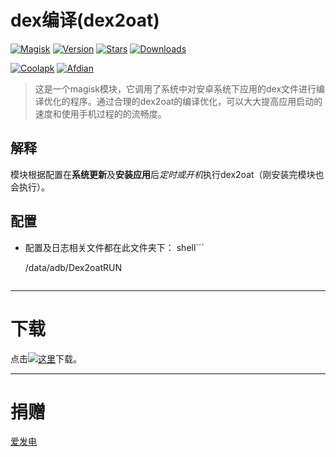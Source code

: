 # dex编译(dex2oat)

[![Magisk](https://img.shields.io/badge/Magisk-blue?style=flat&logo=magisk&logoColor=white)](https://github.com/topjohnwu/Magisk)
[![Version](https://img.shields.io/github/tag/HiiragiYunyun/Dex2oatRUN?label=版本)](https://github.com/HiiragiYunyun/Dex2oatRUN/releases/latest)
[![Stars](https://img.shields.io/github/stars/HiiragiYunyun/Dex2oatRUN?label=Github%20Stars&logo=github&style=flat "GitHub Repo stars")](https://github.com/HiiragiYunyun/Dex2oatRUN)
[![Downloads](https://img.shields.io/github/downloads/HiiragiYunyun/Dex2oatRUN/total?label=Github下载&logo=github)](https://github.com/HiiragiYunyun/Dex2oatRUN/releases)

[![Coolapk](https://img.shields.io/badge/酷安-柊芸芸-hotpink?logo=android)](http://www.coolapk.com/u/11696005)
[![Afdian](https://img.shields.io/badge/爱发电-林芸芸-hotpink?logo=https://github.dev/lin-yunyun/Dex2oatRUN/blob/main/medium/afdian.png)](https://afdian.net/a/linyunyun)

>这是一个magisk模块，它调用了系统中对安卓系统下应用的dex文件进行编译优化的程序。通过合理的dex2oat的编译优化，可以大大提高应用启动的速度和使用手机过程的的流畅度。

## 解释

模块根据配置在**系统更新**及**安装应用**后*定时或开机*执行dex2oat（刚安装完模块也会执行）。

## 配置

- 配置及日志相关文件都在此文件夹下：
  shell```
  
  /data/adb/Dex2oatRUN
  
  ```

---

# 下载

点击[![这里](logo=https://github.dev/lin-yunyun/Dex2oatRUN/blob/main/medium/download.png)](https://github.com/HiiragiYunyun/Dex2oatRUN/releases)下载。

---

# 捐赠

[爱发电](https://afdian.net/a/linyunyun)

